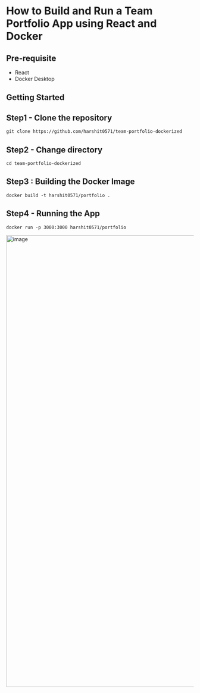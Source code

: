 # How to Build and Run a Team Portfolio App using React and Docker

## Pre-requisite

- React
- Docker Desktop

## Getting Started

## Step1 - Clone the repository

```
git clone https://github.com/harshit0571/team-portfolio-dockerized
```

## Step2 - Change directory 

```
cd team-portfolio-dockerized
```

## Step3 : Building the Docker Image



```
docker build -t harshit0571/portfolio .
```

## Step4 - Running the App


```
docker run -p 3000:3000 harshit0571/portfolio
```

<img width="1214" alt="image" src="https://user-images.githubusercontent.com/34368930/183401129-3bd7b384-7d86-4f7b-8442-791cb2bbb89b.png">
